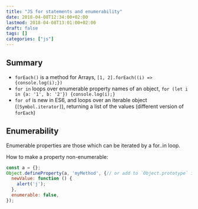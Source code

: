 ```yaml
---
title: "JS for statements and enumerability"
date: 2018-04-08T12:34:00+02:00
lastmod: 2018-04-08T13:01:00+02:00
draft: false
tags: []
categories: ["js"]
---
```



## Summary

* `forEach()` is a method for Arrays, `[1, 2].forEach((i) => {console.log(i);})`
* `for in` loops over enumerable property names of an object, `for (let i in {a: '1', b: '2'}) {console.log(i);}`
* `for of` is new in ES6, and loops over an iterable object (`[Symbol.iterator]`), returning a list of the values (different version of `forEach`)

## Enumerability

Enumerable properties are those which can be iterated by a for..in loop.

<!--more-->

How to make a property non-enumerable:

```javascript
const a = {};
Object.defineProperty(a, 'myMethod', {// or add to `Object.prototype` instead of `a`
  newValue: function () {
    alert('j');
  },
  enumerable: false,
});
```
